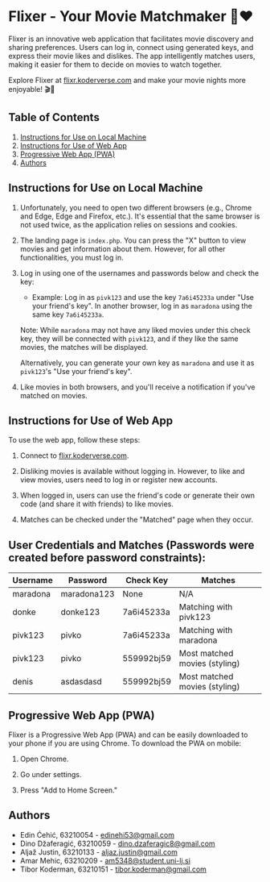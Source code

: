 # Flixer - Your Movie Matchmaker 🍿❤️

Flixer is an innovative web application that facilitates movie discovery and sharing preferences. Users can log in, connect using generated keys, and express their movie likes and dislikes. The app intelligently matches users, making it easier for them to decide on movies to watch together.

Explore Flixer at [flixr.koderverse.com](https://flixr.koderverse.com/) and make your movie nights more enjoyable! 🎬🍿

## Table of Contents
1. [Instructions for Use on Local Machine](#instructions-for-use-on-local-machine)
2. [Instructions for Use of Web App](#instructions-for-use-of-web-app)
3. [Progressive Web App (PWA)](#progressive-web-app-pwa)
4. [Authors](#authors)

## Instructions for Use on Local Machine

1. Unfortunately, you need to open two different browsers (e.g., Chrome and Edge, Edge and Firefox, etc.). It's essential that the same browser is not used twice, as the application relies on sessions and cookies.

2. The landing page is `index.php`. You can press the "X" button to view movies and get information about them. However, for all other functionalities, you must log in.

3. Log in using one of the usernames and passwords below and check the key:
    - Example: Log in as `pivk123` and use the key `7a6i45233a` under "Use your friend's key". In another browser, log in as `maradona` using the same key `7a6i45233a`.

    Note: While `maradona` may not have any liked movies under this check key, they will be connected with `pivk123`, and if they like the same movies, the matches will be displayed.

    Alternatively, you can generate your own key as `maradona` and use it as `pivk123`'s "Use your friend's key".

4. Like movies in both browsers, and you'll receive a notification if you've matched on movies.

## Instructions for Use of Web App

To use the web app, follow these steps:

1. Connect to [flixr.koderverse.com](flixr.koderverse.com).

2. Disliking movies is available without logging in. However, to like and view movies, users need to log in or register new accounts.

3. When logged in, users can use the friend's code or generate their own code (and share it with friends) to like movies.

4. Matches can be checked under the "Matched" page when they occur.

## User Credentials and Matches (Passwords were created before password constraints):

| Username  | Password       | Check Key      | Matches                        |
|-----------|----------------|----------------|--------------------------------|
| maradona  | maradona123    | None           | N/A                            |
| donke     | donke123       | 7a6i45233a     | Matching with pivk123          |
| pivk123   | pivko          | 7a6i45233a     | Matching with maradona          |
| pivk123   | pivko          | 559992bj59     | Most matched movies (styling)   |
| denis     | asdasdasd      | 559992bj59     | Most matched movies (styling)   |

## Progressive Web App (PWA)

Flixer is a Progressive Web App (PWA) and can be easily downloaded to your phone if you are using Chrome. To download the PWA on mobile:

1. Open Chrome.

2. Go under settings.

3. Press "Add to Home Screen."

## Authors

- Edin Ćehić, 63210054 - edinehi53@gmail.com
- Dino Džaferagić, 63210059 - dino.dzaferagic8@gmail.com
- Aljaž Justin, 63210133 - aljaz.justin@gmail.com
- Amar Mehic, 63210209 - am5348@student.uni-lj.si
- Tibor Koderman, 63210151 - tibor.koderman@gmail.com
